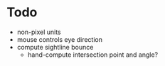 
# Todo

- non-pixel units
- mouse controls eye direction
- compute sightline bounce
    - hand-compute intersection point and angle?
    